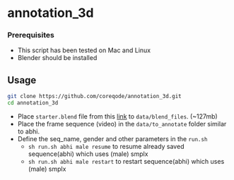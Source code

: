 # annotation_3d

### Prerequisites
- This script has been tested on Mac and Linux
- Blender should be installed 

## Usage

```bash
git clone https://github.com/coreqode/annotation_3d.git
cd annotation_3d
```

- Place `starter.blend` file from this [link](https://iiitaphyd-my.sharepoint.com/:u:/g/personal/chandradeep_pokhariya_research_iiit_ac_in/EcPIPlqYX49AnTsULcDiioQBxiVLOAC05yaCrWdgFBOTyw?e=StDTff) to `data/blend_files`. (~127mb)
- Place the frame sequence (video) in the `data/to_annotate` folder similar to abhi.
- Define the seq_name, gender and other parameters in the `run.sh`
    -   `sh run.sh abhi male resume` to resume already saved sequence(abhi) which uses (male) smplx
    -   `sh run.sh abhi male restart` to restart sequence(abhi) which uses (male) smplx

